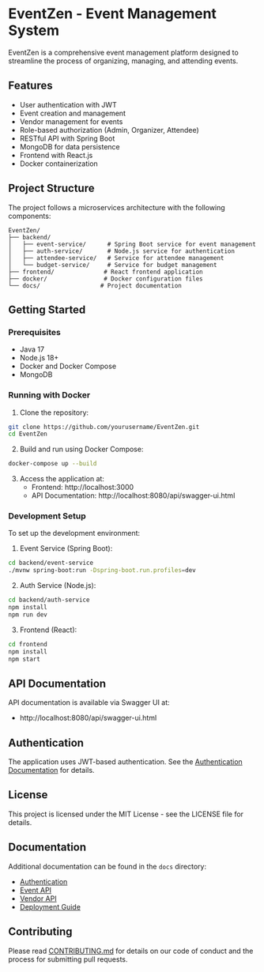 # EventZen - Event Management System

EventZen is a comprehensive event management platform designed to streamline the process of organizing, managing, and attending events.

## Features

- User authentication with JWT
- Event creation and management
- Vendor management for events
- Role-based authorization (Admin, Organizer, Attendee)
- RESTful API with Spring Boot
- MongoDB for data persistence
- Frontend with React.js
- Docker containerization

## Project Structure

The project follows a microservices architecture with the following components:

```
EventZen/
├── backend/
│   ├── event-service/      # Spring Boot service for event management
│   ├── auth-service/       # Node.js service for authentication
│   ├── attendee-service/   # Service for attendee management
│   └── budget-service/     # Service for budget management
├── frontend/              # React frontend application
├── docker/                # Docker configuration files
└── docs/                 # Project documentation
```

## Getting Started

### Prerequisites

- Java 17
- Node.js 18+
- Docker and Docker Compose
- MongoDB

### Running with Docker

1. Clone the repository:

```bash
git clone https://github.com/yourusername/EventZen.git
cd EventZen
```

2. Build and run using Docker Compose:

```bash
docker-compose up --build
```

3. Access the application at:
   - Frontend: http://localhost:3000
   - API Documentation: http://localhost:8080/api/swagger-ui.html

### Development Setup

To set up the development environment:

1. Event Service (Spring Boot):

```bash
cd backend/event-service
./mvnw spring-boot:run -Dspring-boot.run.profiles=dev
```

2. Auth Service (Node.js):

```bash
cd backend/auth-service
npm install
npm run dev
```

3. Frontend (React):

```bash
cd frontend
npm install
npm start
```

## API Documentation

API documentation is available via Swagger UI at:

- http://localhost:8080/api/swagger-ui.html

## Authentication

The application uses JWT-based authentication. See the [Authentication Documentation](docs/authentication/README.md) for details.

## License

This project is licensed under the MIT License - see the LICENSE file for details.

## Documentation

Additional documentation can be found in the `docs` directory:

- [Authentication](docs/authentication/README.md)
- [Event API](docs/event-api/README.md)
- [Vendor API](docs/vendor-api/README.md)
- [Deployment Guide](docs/deployment/README.md)

## Contributing

Please read [CONTRIBUTING.md](CONTRIBUTING.md) for details on our code of conduct and the process for submitting pull requests.
